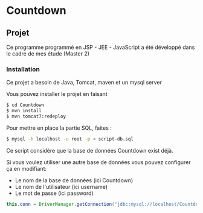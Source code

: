 # Countdown

## Projet
Ce programme programmé en JSP - JEE - JavaScript
a été développé dans le cadre de mes étude (Master 2)

### Installation

Ce projet a besoin de Java, Tomcat, maven et un mysql server

Vous pouvez installer le projet en faisant

```sh
$ cd Countdown
$ mvn install
$ mvn tomcat7:redeploy
```
Pour mettre en place la partie SQL, faites :

```sh
$ mysql -h localhost -u root -p < script-db.sql
```

Ce script considère que la base de données Countdown exist déjà.

Si vous voulez utiliser une autre base de données vous pouvez configurer ça en modifiant:
  - Le nom de la base de données (ici Countdown)
  - Le nom de l'utilisateur (ici username) 
  - Le mot de passe (ici password)

```java
this.conn = DriverManager.getConnection("jdbc:mysql://localhost/Countdown?user=username&password=password");
```
